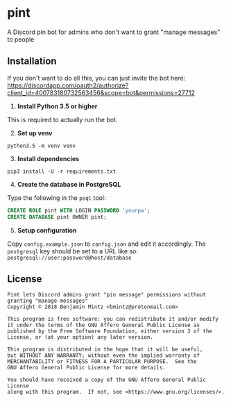 # pint
A Discord pin bot for admins who don't want to grant "manage messages" to people

## Installation
<!--Inspired by <a href="https://github.com/Rapptz/RoboDanny">R. Danny's</a> config-->

If you don't want to do all this, you can just invite the bot here:
<https://discordapp.com/oauth2/authorize?client_id=400783180732563456&scope=bot&permissions=27712>

1. **Install Python 3.5 or higher**

This is required to actually run the bot.

2. **Set up venv**

`python3.5 -m venv venv`

3. **Install dependencies**

`pip3 install -U -r requirements.txt`

4. **Create the database in PostgreSQL**

Type the following in the `psql` tool:

```sql
CREATE ROLE pint WITH LOGIN PASSWORD 'yourpw';
CREATE DATABASE pint OWNER pint;
```

5. **Setup configuration**

Copy `config.example.json` to `config.json` and edit it accordingly.
The `postgresql` key should be set to a URL like so:
`postgresql://user:password@host/database`


## License

    Pint lets Discord admins grant "pin message" permissions without granting "manage messages"
    Copyright © 2018 Benjamin Mintz <bmintz@protonmail.com>

    This program is free software: you can redistribute it and/or modify
    it under the terms of the GNU Affero General Public License as
    published by the Free Software Foundation, either version 3 of the
    License, or (at your option) any later version.

    This program is distributed in the hope that it will be useful,
    but WITHOUT ANY WARRANTY; without even the implied warranty of
    MERCHANTABILITY or FITNESS FOR A PARTICULAR PURPOSE.  See the
    GNU Affero General Public License for more details.

    You should have received a copy of the GNU Affero General Public License
    along with this program.  If not, see <https://www.gnu.org/licenses/>.
